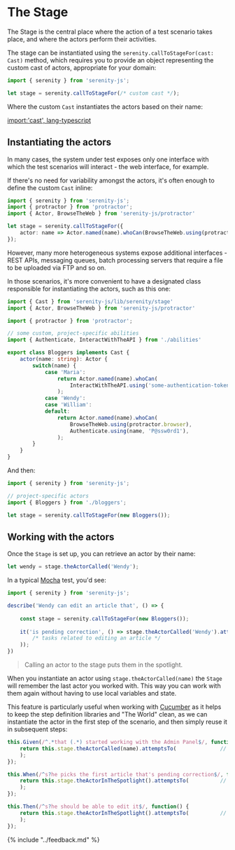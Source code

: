 # The Stage

The Stage is the central place where the action of a test scenario takes place, and where the actors perform
their activities.

The stage can be instantiated using the `serenity.callToStageFor(cast: Cast)` method, 
which requires you to provide an object representing the custom cast of actors, appropriate for your domain:
 
```typescript
import { serenity } from 'serenity-js';

let stage = serenity.callToStageFor(/* custom cast */);
```

Where the custom `Cast` instantiates the actors based on their name:
 
[import:'cast', lang-typescript](../../packages/serenity-js/src/serenity/stage/stage.ts)

## Instantiating the actors

In many cases, the system under test exposes only one interface with which the test scenarios will interact - 
the web interface, for example.

If there's no need for variability amongst the actors, it's often enough to define the custom `Cast` inline:

```typescript
import { serenity } from 'serenity-js';
import { protractor } from 'protractor';
import { Actor, BrowseTheWeb } from 'serenity-js/protractor'

let stage = serenity.callToStageFor({
    actor: name => Actor.named(name).whoCan(BrowseTheWeb.using(protractor.browser)),
});
```

However, many more heterogeneous systems expose additional interfaces - REST APIs, messaging queues, batch processing
servers that require a file to be uploaded via FTP and so on.

In those scenarios, it's more convenient to have a designated class responsible for instantiating the actors, such
as this one:


```typescript
import { Cast } from 'serenity-js/lib/serenity/stage'
import { Actor, BrowseTheWeb } from 'serenity-js/protractor'

import { protractor } from 'protractor';

// some custom, project-specific abilities
import { Authenticate, InteractWithTheAPI } from './abilities'

export class Bloggers implements Cast {
    actor(name: string): Actor {
        switch(name) {
            case 'Maria':
                return Actor.named(name).whoCan(
                    InteractWithTheAPI.using('some-authentication-token')
                );
            case 'Wendy': 
            case 'William':
            default:
                return Actor.named(name).whoCan(
                    BrowseTheWeb.using(protractor.browser),
                    Authenticate.using(name, 'P@ssw0rd1'),
                );
        }
    }
}
```

And then:

```typescript
import { serenity } from 'serenity-js';

// project-specific actors
import { Bloggers } from './bloggers';

let stage = serenity.callToStageFor(new Bloggers());
```

## Working with the actors

Once the `Stage` is set up, you can retrieve an actor by their name:

```typescript
let wendy = stage.theActorCalled('Wendy');
```

In a typical [Mocha](../mocha/readme.md) test, you'd see:

```typescript
import { serenity } from 'serenity-js';

describe('Wendy can edit an article that', () => {
    
    const stage = serenity.callToStageFor(new Bloggers());
    
    it('is pending correction', () => stage.theActorCalled('Wendy').attemptsTo(
        /* tasks related to editing an article */
    ));    
})
```

> Calling an actor to the stage puts them in the spotlight.

When you instantiate an actor using `stage.theActorCalled(name)` the `Stage` will remember the last actor you worked with. 
This way you can work with them again without having to use local variables and state.

This feature is particularly useful when working with [Cucumber](../cucumber/readme.md) as it helps 
to keep the step definition libraries and "The World" clean, as we can instantiate
the actor in the first step of the scenario, and then simply reuse it in subsequent steps:

```typescript
this.Given(/^.*that (.*) started working with the Admin Panel$/, function(name: string) {
    return this.stage.theActorCalled(name).attemptsTo(              // instantiate
    );        
});

this.When(/^s?he picks the first article that's pending correction$/, function() {
    return this.stage.theActorInTheSpotlight().attemptsTo(          // retrieve
    );
});

this.Then(/^s?he should be able to edit it$/, function() {
    return this.stage.theActorInTheSpotlight().attemptsTo(          // retrieve again
    );
});
```

{% include "../feedback.md" %}